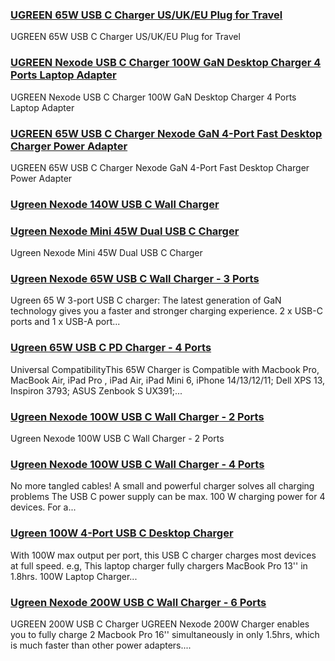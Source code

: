 ### [UGREEN 65W USB C Charger US/UK/EU Plug for Travel](https://eu.ugreen.com/products/ugreen-65w-usb-c-charger-us-uk-eu-plug-for-travel) ###

UGREEN 65W USB C Charger US/UK/EU Plug for Travel

### [UGREEN Nexode USB C Charger 100W GaN Desktop Charger 4 Ports Laptop Adapter](https://eu.ugreen.com/products/ugreen-nexode-usb-c-charger-100w-gan-desktop-charger-4-ports-laptop-adapter) ###

UGREEN Nexode USB C Charger 100W GaN Desktop Charger 4 Ports Laptop Adapter

### [UGREEN 65W USB C Charger Nexode GaN 4-Port Fast Desktop Charger Power Adapter](https://eu.ugreen.com/products/ugreen-65w-usb-c-charger-nexode-gan-4-port-fast-desktop-charger-power-adapter) ###

UGREEN 65W USB C Charger Nexode GaN 4-Port Fast Desktop Charger Power Adapter

### [Ugreen Nexode 140W USB C Wall Charger](https://eu.ugreen.com/products/ugreen-nexode-140w-usb-c-wall-charger) ###

### [Ugreen Nexode Mini 45W Dual USB C Charger](https://eu.ugreen.com/products/ugreen-nexode-mini-45w-dual-usb-c-charger) ###

Ugreen Nexode Mini 45W Dual USB C Charger

### [Ugreen Nexode 65W USB C Wall Charger - 3 Ports](https://eu.ugreen.com/products/ugreen-nexode-65w-usb-c-wall-charger-3-ports) ###

Ugreen 65 W 3-port USB C charger: The latest generation of GaN technology gives you a faster and stronger charging experience. 2 x USB-C ports and 1 x USB-A port...

### [Ugreen 65W USB C PD Charger - 4 Ports](https://eu.ugreen.com/products/ugreen-65w-usb-c-pd-charger-4-ports) ###

Universal CompatibilityThis 65W Charger is Compatible with Macbook Pro, MacBook Air, iPad Pro , iPad Air, iPad Mini 6, iPhone 14/13/12/11; Dell XPS 13, Inspiron 3793; ASUS Zenbook S UX391;...

### [Ugreen Nexode 100W USB C Wall Charger - 2 Ports](https://eu.ugreen.com/products/ugreen-nexode-100w-usb-c-wall-charger-2-ports) ###

Ugreen Nexode 100W USB C Wall Charger - 2 Ports

### [Ugreen Nexode 100W USB C Wall Charger - 4 Ports](https://eu.ugreen.com/products/ugreen-nexode-100w-usb-c-wall-charger) ###

No more tangled cables! A small and powerful charger solves all charging problems The USB C power supply can be max. 100 W charging power for 4 devices. For a...

### [Ugreen 100W 4-Port USB C Desktop Charger](https://eu.ugreen.com/products/ugreen-100w-usb-c-desktop-charger) ###

With 100W max output per port, this USB C charger charges most devices at full speed. e.g, This laptop charger fully chargers MacBook Pro 13'' in 1.8hrs. 100W Laptop Charger...

### [Ugreen Nexode 200W USB C Wall Charger - 6 Ports](https://eu.ugreen.com/products/ugreen-nexode-200w-usb-c-desktop-charger) ###

UGREEN 200W USB C Charger UGREEN Nexode 200W Charger enables you to fully charge 2 Macbook Pro 16'' simultaneously in only 1.5hrs, which is much faster than other power adapters....
